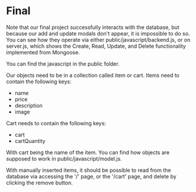 # Final

Note that our final project successfully interacts with the database, but because our add and update modals don't appear, it is impossible to do so.
You can see how they operate via either public/javascript/backend.js, or on server.js, which shows the Create, Read, Update, and Delete functionality implemented 
from Mongoose. 

You can find the javascript in the public folder.

Our objects need to be in a collection called item or cart.
Items need to contain the following keys:
* name
* price
* description
* image

Cart needs to contain the following keys:
* cart
* cartQuantity

With cart being the name of the item.
You can find how objects are supposed to work in public/javascript/model.js.

With manually inserted items, it should be possible to read from the database via accessing the '/' page, or the '/cart' page, and delete
by clicking the remove button.
